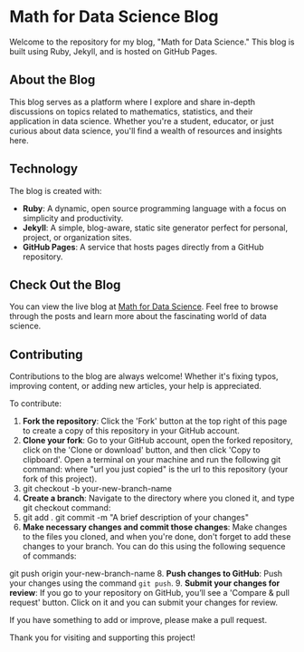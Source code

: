 # Math for Data Science Blog

Welcome to the repository for my blog, "Math for Data Science." This blog is built using Ruby, Jekyll, and is hosted on GitHub Pages.

## About the Blog

This blog serves as a platform where I explore and share in-depth discussions on topics related to mathematics, statistics, and their application in data science. Whether you're a student, educator, or just curious about data science, you'll find a wealth of resources and insights here.

## Technology

The blog is created with:

- **Ruby**: A dynamic, open source programming language with a focus on simplicity and productivity.
- **Jekyll**: A simple, blog-aware, static site generator perfect for personal, project, or organization sites.
- **GitHub Pages**: A service that hosts pages directly from a GitHub repository.

## Check Out the Blog

You can view the live blog at [Math for Data Science](https://shivareddy0117.github.io/MathforDatascience/). Feel free to browse through the posts and learn more about the fascinating world of data science.

## Contributing

Contributions to the blog are always welcome! Whether it's fixing typos, improving content, or adding new articles, your help is appreciated.

To contribute:

1. **Fork the repository**: Click the 'Fork' button at the top right of this page to create a copy of this repository in your GitHub account.
2. **Clone your fork**: Go to your GitHub account, open the forked repository, click on the 'Clone or download' button, and then click 'Copy to clipboard'. Open a terminal on your machine and run the following git command:
where "url you just copied" is the url to this repository (your fork of this project).
4. git checkout -b your-new-branch-name
5. **Create a branch**: Navigate to the directory where you cloned it, and type git checkout command:
6. git add .
git commit -m "A brief description of your changes"
7. **Make necessary changes and commit those changes**: Make changes to the files you cloned, and when you're done, don't forget to add these changes to your branch. You can do this using the following sequence of commands:

git push origin your-new-branch-name
8. **Push changes to GitHub**: Push your changes using the command `git push`.
9. **Submit your changes for review**: If you go to your repository on GitHub, you’ll see a 'Compare & pull request' button. Click on it and you can submit your changes for review.

If you have something to add or improve, please make a pull request.

Thank you for visiting and supporting this project!
